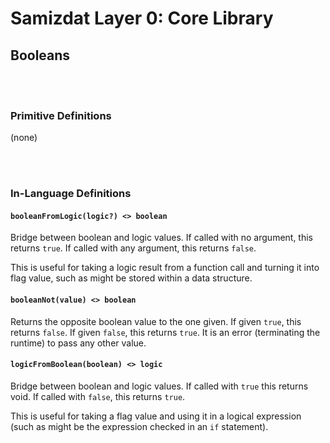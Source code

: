 Samizdat Layer 0: Core Library
==============================

Booleans
--------

<br><br>
### Primitive Definitions

(none)


<br><br>
### In-Language Definitions

#### `booleanFromLogic(logic?) <> boolean`

Bridge between boolean and logic values. If called with no argument,
this returns `true`. If called with any argument, this returns `false`.

This is useful for taking a logic result from a function call and turning
it into flag value, such as might be stored within a data structure.

#### `booleanNot(value) <> boolean`

Returns the opposite boolean value to the one given. If given `true`,
this returns `false`. If given `false`, this returns `true`. It is
an error (terminating the runtime) to pass any other value.

#### `logicFromBoolean(boolean) <> logic`

Bridge between boolean and logic values. If called with `true` this
returns void. If called with `false`, this returns `true`.

This is useful for taking a flag value and using it in a logical
expression (such as might be the expression checked in an `if` statement).
